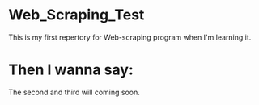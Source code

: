 # Web_Scraping_Test
This is my first repertory for Web-scraping program when I'm learning it.
# Then I wanna say:
The second and third will coming soon.
